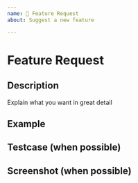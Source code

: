 ```yaml
---
name: 🚀 Feature Request
about: Suggest a new feature

---
```


# Feature Request

## Description
Explain what you want in great detail

## Example

## Testcase (when possible)
<!-- Fork https://jsfiddle.net/31d6y7mn -->

## Screenshot (when possible)
![]()
